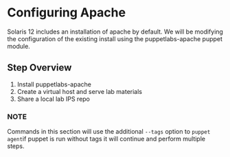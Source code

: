 # Configuring Apache

Solaris 12 includes an installation of apache by default. We will be modifying the configuration of the existing install using the puppetlabs-apache puppet module.

## Step Overview

1. Install puppetlabs-apache
2. Create a virtual host and serve lab materials
3. Share a local lab IPS repo

### NOTE

Commands in this section will use the additional `--tags` option to `puppet agent`if puppet is run without tags it will continue and perform multiple steps.

